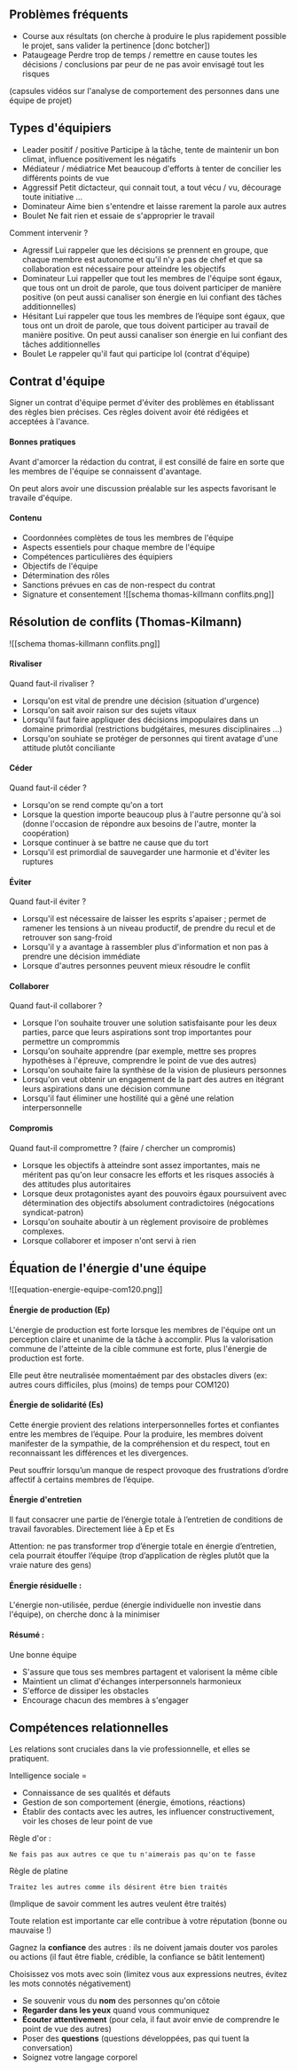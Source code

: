 
## Problèmes fréquents

-  Course aux résultats
	(on cherche à produire le plus rapidement possible le projet, sans valider la pertinence [donc botcher])
-  Pataugeage
	Perdre trop de temps / remettre en cause toutes les décisions / conclusions par peur de ne pas avoir envisagé tout les risques 

(capsules vidéos sur l'analyse de comportement des personnes dans une équipe de projet) 

## Types d'équipiers

-  Leader positif / positive 
	Participe à la tâche, tente de maintenir un bon climat, influence positivement les négatifs
-  Médiateur / médiatrice
	Met beaucoup d'efforts à tenter de concilier les différents points de vue
-  Aggressif
	Petit dictacteur, qui connait tout, a tout vécu / vu, décourage toute initiative ...
-  Dominateur
	Aime bien s'entendre et laisse rarement la parole aux autres
-  Boulet
	Ne fait rien et essaie de s'approprier le travail

Comment intervenir ? 

-  Agressif
	Lui rappeler que les décisions se prennent en groupe, que chaque membre est autonome et qu'il n'y a pas de chef et que sa collaboration est nécessaire pour atteindre les objectifs
-  Dominateur
	Lui rappeller que tout les membres de l'équipe sont égaux, que tous ont un droit de parole, que tous doivent participer de manière positive (on peut aussi canaliser son énergie en lui confiant des tâches additionnelles)
-  Hésitant
	Lui rappeler que tous les membres de l’équipe sont égaux, que tous ont un
	droit de parole, que tous doivent participer au travail de manière positive. On peut aussi canaliser son énergie en lui confiant des tâches additionnelles
-  Boulet
	Le rappeler qu'il faut qui participe lol (contrat d'équipe)

## Contrat d'équipe

Signer un contrat d'équipe permet d'éviter des problèmes en établissant des règles bien précises. Ces règles doivent avoir été rédigées et acceptées à l'avance.

#### Bonnes pratiques

Avant d'amorcer la rédaction du contrat, il est consillé de faire en sorte que les membres de l'équipe se connaissent d'avantage.

On peut alors avoir une discussion préalable sur les aspects favorisant le travaile d'équipe.

#### Contenu

-  Coordonnées complètes de tous les membres de l'équipe
-  Aspects essentiels pour chaque membre de l'équipe
-  Compétences particulières des équipiers
-  Objectifs de l'équipe
-  Détermination des rôles
-  Sanctions prévues en cas de non-respect du contrat
-  Signature et consentement
![[schema thomas-killmann conflits.png]]
## Résolution de conflits (Thomas-Kilmann)

![[schema thomas-killmann conflits.png]]

#### Rivaliser

Quand faut-il rivaliser ?

-  Lorsqu'on est vital de prendre une décision (situation d'urgence)
-  Lorsqu'on sait avoir raison sur des sujets vitaux
-  Lorsqu'il faut faire appliquer des décisions impopulaires dans un domaine primordial (restrictions budgétaires, mesures disciplinaires ...)
-  Lorsqu'on souhiate se protéger de personnes qui tirent avatage d'une attitude plutôt conciliante


#### Céder

Quand faut-il céder ?

-  Lorsqu'on se rend compte qu'on a tort
-  Lorsque la question importe beaucoup plus à l'autre personne qu'à soi (donne l'occasion de répondre aux besoins de l'autre, monter la coopération)
-  Lorsque continuer à se battre ne cause que du tort
-  Lorsqu'il est primordial de sauvegarder une harmonie et d'éviter les ruptures

#### Éviter

Quand faut-il éviter ?

-  Lorsqu'il est nécessaire de laisser les esprits s'apaiser ; permet de ramener les tensions à un niveau productif, de prendre du recul et de retrouver son sang-froid
-  Lorsqu'il y a avantage à rassembler plus d'information et non pas à prendre une décision immédiate
-  Lorsque d'autres personnes peuvent mieux résoudre le conflit

#### Collaborer

Quand faut-il collaborer ? 

-  Lorsque l'on souhaite trouver une solution satisfaisante pour les deux parties, parce que leurs aspirations sont trop importantes pour permettre un comprommis
-  Lorsqu'on souhaite apprendre (par exemple, mettre ses propres hypothèses à l'épreuve, comprendre le point de vue des autres)
-  Lorsqu'on souhaite faire la synthèse de la vision de plusieurs personnes
-  Lorsqu'on veut obtenir un engagement de la part des autres en itégrant leurs aspirations dans une décision commune
-  Lorsqu'il faut éliminer une hostilité qui a gêné une relation interpersonnelle

#### Compromis

Quand faut-il compromettre ? (faire / chercher un compromis)

-  Lorsque les objectifs à atteindre sont assez importantes, mais ne méritent pas qu'on leur consacre les efforts et les risques associés à des attitudes plus autoritaires
-  Lorsque deux protagonistes ayant des pouvoirs égaux poursuivent avec détermination des objectifs absolument contradictoires (négocations syndicat-patron)
-  Lorsqu'on souhaite aboutir à un règlement provisoire de problèmes complexes.
-  Lorsque collaborer et imposer n'ont servi à rien

## Équation de l'énergie d'une équipe

![[equation-energie-equipe-com120.png]]

#### Énergie de production (Ep)

L'énergie de production est forte lorsque les membres de l'équipe ont un perception claire et unanime de la tâche à accomplir. Plus la valorisation commune de l'atteinte de la cible commune est forte, plus l'énergie de production est forte. 

Elle peut être neutralisée momentaément par des obstacles divers (ex: autres cours difficiles, plus (moins) de temps pour COM120)

#### Énergie de solidarité (Es)

Cette énergie provient des relations interpersonnelles fortes et
confiantes entre les membres de l’équipe. Pour la produire, les membres doivent manifester de la sympathie, de la compréhension et du respect, tout en reconnaissant les différences et les divergences.

Peut souffrir lorsqu’un manque de respect provoque des frustrations d’ordre affectif à certains membres de l’équipe.

#### Énergie d'entretien

Il faut consacrer une partie de l’énergie totale à l’entretien de conditions de travail favorables. Directement liée à Ep et Es 

Attention: ne pas transformer trop d’énergie totale en énergie d’entretien, cela pourrait étouffer l’équipe (trop d’application de règles plutôt que la vraie nature des gens)

#### Énergie résiduelle :

L'énergie non-utilisée, perdue (énergie individuelle non investie dans l'équipe), on cherche donc à la minimiser

#### Résumé :

Une bonne équipe

-  S'assure que tous ses membres partagent et valorisent la même cible
-  Maintient un climat d'échanges interpersonnels harmonieux
-  S'efforce de dissiper les obstacles
-  Encourage chacun des membres à s'engager

## Compétences relationnelles

Les relations sont cruciales dans la vie professionnelle, et elles se pratiquent.

Intelligence sociale = 
-  Connaissance de ses qualités et défauts
-  Gestion de son comportement (énergie, émotions, réactions)
-  Établir des contacts avec les autres, les influencer constructivement, voir les choses de leur point de vue

Règle d'or : 

	Ne fais pas aux autres ce que tu n'aimerais pas qu'on te fasse

Règle de platine

	Traitez les autres comme ils désirent être bien traités

  (Implique de savoir comment les autres veulent être traités)

Toute relation est importante car elle contribue à votre réputation (bonne ou mauvaise !)

Gagnez la **confiance** des autres : ils ne doivent jamais douter vos paroles ou actions (il faut être fiable, crédible, la confiance se bâtit lentement)

Choisissez vos mots avec soin (limitez vous aux expressions neutres, évitez les mots connotés négativement)

-  Se souvenir vous du **nom** des personnes qu'on côtoie
-  **Regarder dans les yeux** quand vous communiquez
-  **Écouter attentivement** (pour cela, il faut avoir envie de comprendre le point de vue des autres)
-  Poser des **questions** (questions développées, pas qui tuent la conversation)
-  Soignez votre langage corporel
